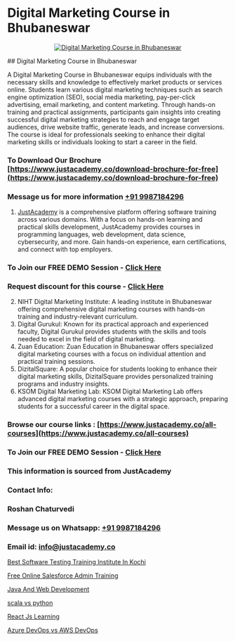 # Digital Marketing Course in Bhubaneswar

<p align="center">
  <a href="https://justacademy.co/course-detail/digital-marketing">
    <img src="https://justacademy.co/storage2/course_image/1676636720_course_image.webp" alt="Digital Marketing Course in Bhubaneswar">
  </a>
</p>
## Digital Marketing Course in Bhubaneswar

A Digital Marketing Course in Bhubaneswar equips individuals with the necessary skills and knowledge to effectively market products or services online. Students learn various digital marketing techniques such as search engine optimization (SEO), social media marketing, pay-per-click advertising, email marketing, and content marketing. Through hands-on training and practical assignments, participants gain insights into creating successful digital marketing strategies to reach and engage target audiences, drive website traffic, generate leads, and increase conversions. The course is ideal for professionals seeking to enhance their digital marketing skills or individuals looking to start a career in the field.
### To Download Our Brochure [https://www.justacademy.co/download-brochure-for-free](https://www.justacademy.co/download-brochure-for-free)
### Message us for more information [+91 9987184296](https://api.whatsapp.com/send?phone=919987184296)

1) [JustAcademy](https://justacademy.co) is a comprehensive platform offering software training across various domains. With a focus on hands-on learning and practical skills development, JustAcademy provides courses in programming languages, web development, data science, cybersecurity, and more. Gain hands-on experience, earn certifications, and connect with top employers.

### To Join our FREE DEMO Session - [Click Here](https://www.justacademy.co/register-for-course-demo/)
### Request discount for this course - [Click Here](https://justacademy.co/contact-us/)

2) NIHT Digital Marketing Institute: A leading institute in Bhubaneswar offering comprehensive digital marketing courses with hands-on training and industry-relevant curriculum.
3) Digital Gurukul: Known for its practical approach and experienced faculty, Digital Gurukul provides students with the skills and tools needed to excel in the field of digital marketing.
4) Zuan Education: Zuan Education in Bhubaneswar offers specialized digital marketing courses with a focus on individual attention and practical training sessions.
5) DizitalSquare: A popular choice for students looking to enhance their digital marketing skills, DizitalSquare provides personalized training programs and industry insights.
6) KSOM Digital Marketing Lab: KSOM Digital Marketing Lab offers advanced digital marketing courses with a strategic approach, preparing students for a successful career in the digital space.

### Browse our course links : [https://www.justacademy.co/all-courses](https://www.justacademy.co/all-courses) 
### To Join our FREE DEMO Session - [Click Here](https://www.justacademy.co/register-for-course-demo)


### This information is sourced from JustAcademy
### Contact Info:
### Roshan Chaturvedi
### Message us on Whatsapp: [+91 9987184296](https://api.whatsapp.com/send?phone=919987184296)
### Email id: [info@justacademy.co](mailto:info@justacademy.co)
                
[Best Software Testing Training Institute In Kochi](https://www.linkedin.com/pulse/best-software-testing-training-institute-kochi-ufrec?trackingId=%2FsLNvnQwMVp%2FAOfmkCCvow%3D%3D&lipi=urn%3Ali%3Apage%3Ad_flagship3_company_admin%3BV3sjVNqrQV6LT8YmMJxhFA%3D%3D)

[Free Online Salesforce Admin Training](https://www.linkedin.com/pulse/free-online-salesforce-admin-training-justacademy-sunnyvale-phxnc?trackingId=UoBngthSNYr1YFvMuaFczw%3D%3D&lipi=urn%3Ali%3Apage%3Ad_flagship3_company_admin%3BNFdqqfBkQamwMdOz7MGZnA%3D%3D)

[Java And Web Development](https://medium.com/@roneet705/java-and-web-development-a630c20806f5)

[scala vs python](https://medium.com/@namusn/scala-vs-python-38511f32b127)

[React Js Learning](https://justacademyin.github.io/justacademy/react-js-learning)

[Azure DevOps vs AWS DevOps](https://justacademyin.github.io/justacademy/azure-devops-vs-aws-devops)

